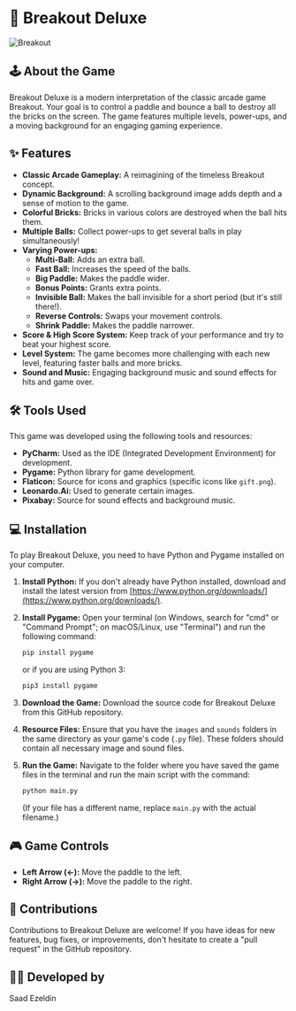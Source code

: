 # 🚀 Breakout Deluxe

![Breakout](https://github.com/user-attachments/assets/e4e7df3b-5234-4198-9f5c-8af033cbbd6b)

## 🕹️ About the Game

Breakout Deluxe is a modern interpretation of the classic arcade game Breakout. Your goal is to control a paddle and bounce a ball to destroy all the bricks on the screen. The game features multiple levels, power-ups, and a moving background for an engaging gaming experience.

## ✨ Features

* **Classic Arcade Gameplay:** A reimagining of the timeless Breakout concept.
* **Dynamic Background:** A scrolling background image adds depth and a sense of motion to the game.
* **Colorful Bricks:** Bricks in various colors are destroyed when the ball hits them.
* **Multiple Balls:** Collect power-ups to get several balls in play simultaneously!
* **Varying Power-ups:**
    * **Multi-Ball:** Adds an extra ball.
    * **Fast Ball:** Increases the speed of the balls.
    * **Big Paddle:** Makes the paddle wider.
    * **Bonus Points:** Grants extra points.
    * **Invisible Ball:** Makes the ball invisible for a short period (but it's still there!).
    * **Reverse Controls:** Swaps your movement controls.
    * **Shrink Paddle:** Makes the paddle narrower.
* **Score & High Score System:** Keep track of your performance and try to beat your highest score.
* **Level System:** The game becomes more challenging with each new level, featuring faster balls and more bricks.
* **Sound and Music:** Engaging background music and sound effects for hits and game over.

## 🛠️ Tools Used

This game was developed using the following tools and resources:

* **PyCharm:** Used as the IDE (Integrated Development Environment) for development.
* **Pygame:** Python library for game development.
* **Flaticon:** Source for icons and graphics (specific icons like `gift.png`).
* **Leonardo.Ai:** Used to generate certain images.
* **Pixabay:** Source for sound effects and background music.

## 💻 Installation

To play Breakout Deluxe, you need to have Python and Pygame installed on your computer.

1.  **Install Python:** If you don't already have Python installed, download and install the latest version from [https://www.python.org/downloads/](https://www.python.org/downloads/).

2.  **Install Pygame:** Open your terminal (on Windows, search for "cmd" or "Command Prompt"; on macOS/Linux, use "Terminal") and run the following command:
    ```bash
    pip install pygame
    ```
    or if you are using Python 3:
    ```bash
    pip3 install pygame
    ```

3.  **Download the Game:** Download the source code for Breakout Deluxe from this GitHub repository.

4.  **Resource Files:** Ensure that you have the `images` and `sounds` folders in the same directory as your game's code (`.py` file). These folders should contain all necessary image and sound files.

5.  **Run the Game:** Navigate to the folder where you have saved the game files in the terminal and run the main script with the command:
    ```bash
    python main.py
    ```
    (If your file has a different name, replace `main.py` with the actual filename.)

## 🎮 Game Controls

* **Left Arrow (←):** Move the paddle to the left.
* **Right Arrow (→):** Move the paddle to the right.

## 🤝 Contributions

Contributions to Breakout Deluxe are welcome! If you have ideas for new features, bug fixes, or improvements, don't hesitate to create a "pull request" in the GitHub repository.

## 🧑‍💻 Developed by

Saad Ezeldin

